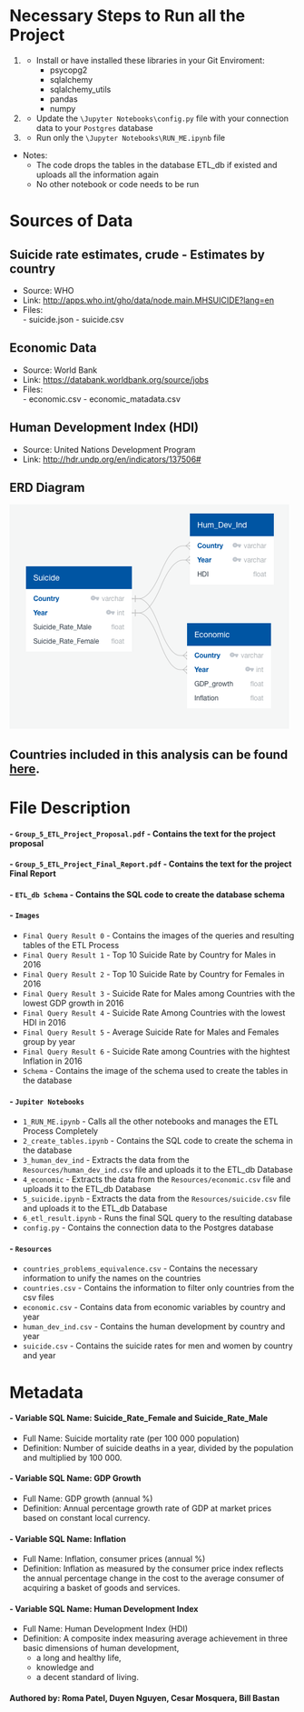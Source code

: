 # Necessary Steps to Run all the Project

1. - Install or have installed these libraries in your Git Enviroment:
        -   psycopg2
        -   sqlalchemy
        -   sqlalchemy_utils
        -   pandas
        -   numpy
2. - Update the `\Jupyter Notebooks\config.py` file with your connection data to your `Postgres` database
3. - Run only the `\Jupyter Notebooks\RUN_ME.ipynb` file

- Notes:
  - The code drops the tables in the database ETL_db if existed and uploads all the information again
  - No other notebook or code needs to be run




# Sources of Data

## Suicide rate estimates, crude - Estimates by country

- Source:    WHO
- Link:     http://apps.who.int/gho/data/node.main.MHSUICIDE?lang=en
- Files:    
            - suicide.json
            - suicide.csv

## Economic Data 

- Source:    World Bank
- Link:     https://databank.worldbank.org/source/jobs
- Files:   
            - economic.csv
            - economic_matadata.csv


## Human Development Index (HDI)

- Source:    United Nations Development Program
- Link:     http://hdr.undp.org/en/indicators/137506#

## ERD Diagram
![ERD Diagram](https://github.com/UncleBacon/ETL_Project/blob/master/Images/Schema.png)

<h2>Countries included in this analysis can be found 
<a href = "https://github.com/UncleBacon/ETL_Project/blob/master/Resources/Countries.md">here</a>. </h2> 




# File Description

#### - `Group_5_ETL_Project_Proposal.pdf` - Contains the text for the project proposal
#### - `Group_5_ETL_Project_Final_Report.pdf` - Contains the text for the project Final Report
#### - `ETL_db Schema` - Contains the SQL code to create the database schema
#### -  `Images`
- `Final Query Result 0` - Contains the images of the queries and resulting tables of the ETL Process
- `Final Query Result 1` - Top 10 Suicide Rate by Country for Males in 2016
- `Final Query Result 2` - Top 10 Suicide Rate by Country for Females in 2016
- `Final Query Result 3` - Suicide Rate for Males among Countries with the lowest GDP growth in 2016
- `Final Query Result 4` - Suicide Rate Among Countries with the lowest HDI in 2016
- `Final Query Result 5` - Average Suicide Rate for Males and Females group by year
- `Final Query Result 6` - Suicide Rate among Countries with the hightest Inflation in 2016
- `Schema` - Contains the image of the schema used to create the tables in the database
#### - `Jupiter Notebooks` 
- `1_RUN_ME.ipynb` - Calls all the other notebooks and manages the ETL Process Completely
- `2_create_tables.ipynb` - Contains the SQL code to create the schema in the database
- `3_human_dev_ind` - Extracts the data from the `Resources/human_dev_ind.csv` file and uploads it to the ETL_db Database
- `4_economic` - Extracts the data from the `Resources/economic.csv` file and uploads it to the ETL_db Database
- `5_suicide.ipynb` - Extracts the data from the `Resources/suicide.csv` file and uploads it to the ETL_db Database
- `6_etl_result.ipynb` - Runs the final SQL query to the resulting database
- `config.py` - Contains the connection data to the Postgres database
#### - `Resources`
- `countries_problems_equivalence.csv` - Contains the necessary information to unify  the names on the countries
- `countries.csv` - Contains the information to filter only countries from the csv files
- `economic.csv` - Contains data from economic variables by country and year
- `human_dev_ind.csv` - Contains the human development by country and year
- `suicide.csv` - Contains the suicide rates for men and women by country and year




# Metadata

#### - Variable SQL Name:  Suicide_Rate_Female and Suicide_Rate_Male
- Full Name:    Suicide mortality rate (per 100 000 population)
- Definition:   Number of suicide deaths in a year, divided by the population and multiplied by 100 000.  

#### - Variable SQL Name:  GDP Growth   
- Full Name:    GDP growth (annual %)
- Definition:   Annual percentage growth rate of GDP at market prices based on constant local currency.  

#### - Variable SQL Name:  Inflation   
- Full Name:    Inflation, consumer prices (annual %)
- Definition:   Inflation as measured by the consumer price index reflects the annual percentage change in the cost to the average consumer of acquiring a basket of goods and services.

#### - Variable SQL Name:  Human Development Index   
- Full Name:    Human Development Index (HDI)
- Definition:   A composite index measuring average achievement in three basic dimensions of human development, 
    - a long and healthy life, 
    - knowledge and 
    - a decent standard of living. 

#### Authored by: Roma Patel, Duyen Nguyen, Cesar Mosquera, Bill Bastan
